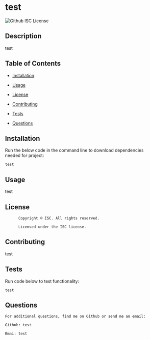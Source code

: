 # test

  ![Github ISC License](https://img.shields.io/badge/License-ISC-blue.svg)

  ## Description


  test

  ## Table of Contents


  - [Installation](#installation)

  - [Usage](#usage)

  - [License](#license)

  - [Contributing](#contributing)

  - [Tests](#tests)

  - [Questions](#questions)



  ## Installation


  Run the below code in the command line to download dependencies needed for project:

  ```
  test
  ```

  
  ## Usage


  test

 
  ## License


  
          Copyright © ISC. All rights reserved. 
        
          Licensed under the ISC license. 
          
          

  
  ## Contributing


  test


  ## Tests


  Run code below to test functionality:


  ```
  test
  ```


  ## Questions

    For additional questions, find me on Github or send me an email:

    Github: test

    Emai: test

